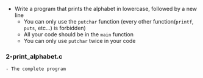 - Write a program that prints the alphabet in lowercase, followed by a new line
	- You can only use the ```putchar``` function (every other function(```printf```, ```puts```, etc...) is forbidden)
	- All your code should be in the ```main``` function
	- You can only use ```putchar``` twice in your code

### 2-print_alphabet.c
	- The complete program
